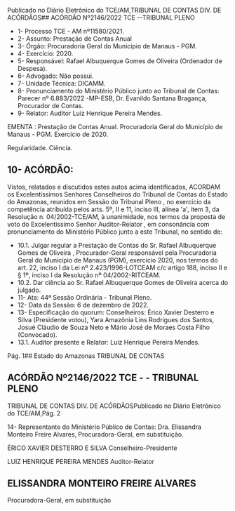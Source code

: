 Publicado  no  Diário  Eletrônico do TCE/AM,TRIBUNAL DE CONTAS DIV. DE ACÓRDÃOS## ACÓRDÃO Nº2146/2022  TCE --TRIBUNAL PLENO

- 1- Processo TCE - AM nº11580/2021.
- 2- Assunto: Prestação de Contas Anual
- 3- Órgão: Procuradoria Geral do Município de Manaus - PGM.
- 4- Exercício: 2020.
- 5- Responsável: Rafael Albuquerque Gomes de Oliveira (Ordenador de Despesa).
- 6- Advogado: Não possui.
- 7- Unidade Técnica: DICAMM.
- 8- Pronunciamento  do  Ministério  Público  junto  ao  Tribunal  de  Contas: Parecer  nº 6.883/2022 -MP-ESB, Dr. Evanildo Santana Bragança, Procurador de Contas.
- 9- Relator: Auditor Luiz Henrique Pereira Mendes.

EMENTA : Prestação de Contas Anual. Procuradoria Geral do Município de Manaus - PGM. Exercício de 2020.

Regularidade. Ciência.

## 10-  ACÓRDÃO:

Vistos, relatados e discutidos estes autos acima identificados, ACORDAM os Excelentíssimos Senhores Conselheiros do Tribunal de Contas do Estado do Amazonas, reunidos em Sessão do Tribunal Pleno , no exercício da competência atribuída pelos arts. 5º, II e 11, inciso III, alínea 'a', item 3, da Resolução n. 04/2002-TCE/AM, à unanimidade, nos termos da proposta de voto do Excelentíssimo Senhor Auditor-Relator , em consonância com pronunciamento do Ministério Público junto a este Tribunal, no sentido de:

- 10.1. Julgar regular  a  Prestação  de  Contas  do Sr.  Rafael  Albuquerque Gomes de Oliveira , Procurador-Geral responsável pela Procuradoria Geral do Município de Manaus (PGM), exercício 2020, nos termos do art. 22, inciso I da Lei nº 2.423/1996-LOTCEAM c/c artigo 188, inciso II e § 1º, inciso I da Resolução nº 04/2002-RITCEAM.
- 10.2. Dar ciência ao Sr. Rafael Albuquerque Gomes de Oliveira acerca do julgado.
- 11-  Ata: 44ª Sessão Ordinária - Tribunal Pleno.
- 12-  Data da Sessão: 6 de dezembro de 2022.
- 13-  Especificação do quorum: Conselheiros: Érico Xavier Desterro e Silva (Presidente votou),  Yara  Amazônia Lins  Rodrigues  dos  Santos,  Josué  Cláudio  de  Souza  Neto  e Mário José de Moraes Costa Filho (Convocado).
- 13.1. Auditor presente e Relator: Luiz Henrique Pereira Mendes.

Pág. 1## Estado do Amazonas TRIBUNAL DE CONTAS

## ACÓRDÃO Nº2146/2022  TCE - - TRIBUNAL PLENO

TRIBUNAL DE CONTAS DIV. DE ACÓRDÃOSPublicado  no  Diário  Eletrônico do TCE/AM,Pág. 2

14-  Representante do Ministério Público de Contas: Dra.  Elissandra  Monteiro  Freire Alvares, Procuradora-Geral, em substituição.

ÉRICO XAVIER DESTERRO E SILVA Conselheiro-Presidente

LUIZ HENRIQUE PEREIRA MENDES Auditor-Relator

## ELISSANDRA MONTEIRO FREIRE ALVARES

Procuradora-Geral, em substituição